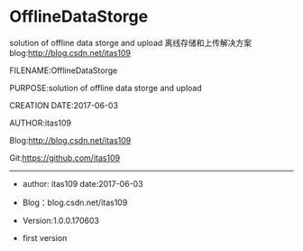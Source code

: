 # OfflineDataStorge
solution of offline data storge and upload  离线存储和上传解决方案  blog:http://blog.csdn.net/itas109

FILENAME:OfflineDataStorge

PURPOSE:solution of offline data storge and upload

CREATION DATE:2017-06-03

AUTHOR:itas109

Blog:http://blog.csdn.net/itas109

Git:https://github.com/itas109

----------------------------------------------------
*  author: itas109  date:2017-06-03
*  Blog：blog.csdn.net/itas109
*  Version:1.0.0.170603

*  first version
